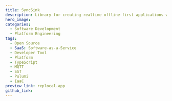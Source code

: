 ```yaml
---
title: SyncSink
description: Library for creating realtime offline-first applications with PWA, Service Workers, IndexedDB.
hero_image: 
categories:
  - Software Development
  - Platform Engineering
tags:
  - Open Source
  - SaaS: Software-as-a-Service
  - Developer Tool
  - Platform
  - TypeScript
  - MQTT
  - SST
  - Pulumi
  - IaaC
preview_link: replocal.app
github_link: 
---
```

